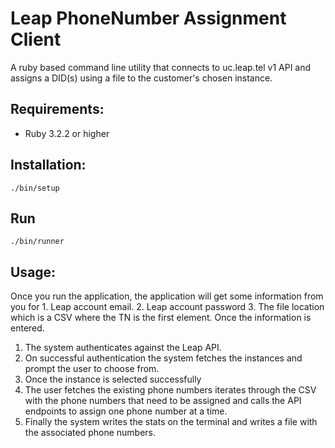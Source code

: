 # Leap PhoneNumber Assignment Client

A ruby based command line utility that connects to uc.leap.tel v1 API and assigns a DID(s) using a file to the customer's chosen instance.

## Requirements:
- Ruby 3.2.2 or higher

## Installation:
  `./bin/setup`

## Run
  `./bin/runner`

## Usage:
Once you run the application, the application will get some information from you for 1. Leap account email. 2. Leap account password 3. The file location which is a CSV where the TN is the first element.
Once the information is entered.
1. The system authenticates against the Leap API.
2. On successful authentication the system fetches the instances and prompt the user to choose from.
3. Once the instance is selected successfully
4. The user fetches the existing phone numbers iterates through the CSV with the phone numbers that need to be assigned and calls the API endpoints to assign one phone number at a time.
5. Finally the system writes the stats on the terminal and writes a file with the associated phone numbers.

